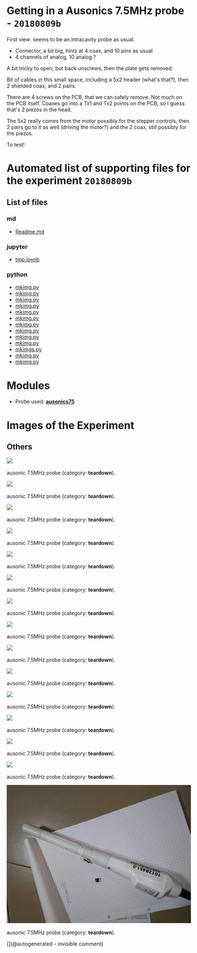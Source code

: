 # Getting in a Ausonics 7.5MHz probe - `20180809b`

First view: seems to be an intracavity probe as usual.
* Connector, a bit big, hints at 4 coax, and 10 pins as usual.
* 4 channels of analog, 10 analog ?

A bit tricky to open, but back unscrews, then the plate gets removed.

Bit of cables in this small space, including a 5x2 header (what's that?), then 2 shielded coax, and 2 pairs.

There are 4 screws on the PCB, that we can safely remove. Not much on the PCB itself.
Coaxes go into a Tx1 and Tx2 points on the PCB, so I guess that's 2 piezos in the head.

The 5x2 really comes from the motor possibly for the stepper controls, then 2 pairs go to it as well (driving the motor?) and the 2 coax, still possibly for the piezos.

To test!






# Automated list of supporting files for the __experiment `20180809b`__

## List of files

### md

* [Readme.md](/include/images/ausonics75/20180809b/Readme.md)


### jupyter

* [tmp.ipynb](/tmp.ipynb)


### python

* [mkimg.py](/include/images/ir1510ak/mkimg.py)
* [mkimg.py](/include/images/apogee5MHz/mkimg.py)
* [mkimg.py](/include/images/diasonics_tr/mkimg.py)
* [mkimg.py](/include/images/hp2121/20191230/mkimg.py)
* [mkimg.py](/include/images/apogee10MHz/mkimg.py)
* [mkimg.py](/include/images/atlannular/mkimg.py)
* [mkimg.py](/include/images/diasonics_gpm_plus_35/mkimg.py)
* [mkimg.py](/include/images/diasonics_50/mkimg.py)
* [mkimg.py](/include/images/diasonics_75/mkimg.py)
* [mkimg.py](/include/images/AccessA/mkimg.py)
* [mkimgs.py](/include/images/apogee10MHz/Round2/mkimgs.py)
* [mkimg.py](/include/images/AccessC/mkimg.py)
* [mkimg.py](/include/images/ausonics75/mkimg.py)





# Modules

* Probe used: __[ausonics75](/include/probes/auto/ausonics75.md)__




# Images of the Experiment

## Others

![](/include/images/ausonics75/P_20180809_192050.jpg)

ausonic 7.5MHz probe (category: __teardown__).

![](/include/images/ausonics75/P_20180809_191926.jpg)

ausonic 7.5MHz probe (category: __teardown__).

![](/include/images/ausonics75/P_20180809_192123.jpg)

ausonic 7.5MHz probe (category: __teardown__).

![](/include/images/ausonics75/P_20180809_192920.jpg)

ausonic 7.5MHz probe (category: __teardown__).

![](/include/images/ausonics75/P_20180809_192206.jpg)

ausonic 7.5MHz probe (category: __teardown__).

![](/include/images/ausonics75/P_20180809_191957.jpg)

ausonic 7.5MHz probe (category: __teardown__).

![](/include/images/ausonics75/P_20180809_192216.jpg)

ausonic 7.5MHz probe (category: __teardown__).

![](/include/images/ausonics75/P_20180809_193102.jpg)

ausonic 7.5MHz probe (category: __teardown__).

![](/include/images/ausonics75/P_20180809_192848.jpg)

ausonic 7.5MHz probe (category: __teardown__).

![](/include/images/ausonics75/P_20180809_191919.jpg)

ausonic 7.5MHz probe (category: __teardown__).

![](/include/images/ausonics75/P_20180809_191913.jpg)

ausonic 7.5MHz probe (category: __teardown__).

![](/include/images/ausonics75/P_20180809_193235.jpg)

ausonic 7.5MHz probe (category: __teardown__).

![](/include/images/ausonics75/P_20180809_192257.jpg)

ausonic 7.5MHz probe (category: __teardown__).

![](/include/images/ausonics75/P_20180809_191946.jpg)

ausonic 7.5MHz probe (category: __teardown__).

![](/include/probes/viewmes/ausonics75.jpg)

ausonic 7.5MHz probe (category: __teardown__).










[](@autogenerated - invisible comment)
